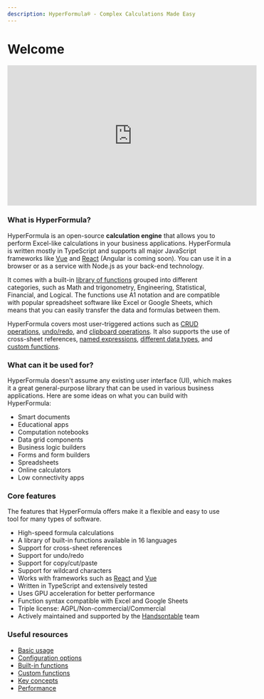 ```yaml
---
description: HyperFormula® - Complex Calculations Made Easy
---
```


# Welcome

<iframe 
    width="560" 
    height="315" 
    src="https://www.youtube.com/watch?v=JJXUmACTDdk?controls=0" 
    frameborder="0" 
    allow="accelerometer; 
    encrypted-media; 
    gyroscope; 
    picture-in-picture" 
    allowfullscreen>
</iframe>

### What is HyperFormula?

HyperFormula is an open-source **calculation engine** that allows you to perform Excel-like calculations in your business applications. HyperFormula is written mostly in TypeScript and supports all major JavaScript frameworks like [Vue](integration-with-vue.md) and [React](integration-with-react.md) \(Angular is coming soon\). You can use it in a browser or as a service with Node.js as your back-end technology.

It comes with a built-in [library of functions](built-in-functions.md) grouped into different categories, such as Math and trigonometry, Engineering, Statistical, Financial, and Logical. The functions use A1 notation and are compatible with popular spreadsheet software like Excel or Google Sheets, which means that you can easily transfer the data and formulas between them.

HyperFormula covers most user-triggered actions such as [CRUD operations](crud-operations.md), [undo/redo](undo-redo.md), and [clipboard operations](clipboard-operations.md). It also supports the use of cross-sheet references, [named expressions](named-ranges.md), [different data types](types-of-data.md), and [custom functions](creating-custom-functions.md).

### What can it be used for?

HyperFormula doesn't assume any existing user interface \(UI\), which makes it a great general-purpose library that can be used in various business applications. Here are some ideas on what you can build with HyperFormula:

* Smart documents
* Educational apps
* Computation notebooks
* Data grid components
* Business logic builders
* Forms and form builders
* Spreadsheets
* Online calculators
* Low connectivity apps

### Core features

The features that HyperFormula offers make it a flexible and easy to use tool for many types of software.

* High-speed formula calculations
* A library of built-in functions available in 16 languages
* Support for cross-sheet references
* Support for undo/redo
* Support for copy/cut/paste
* Support for wildcard characters
* Works with frameworks such as [React](integration-with-react.md) and [Vue](integration-with-vue.md)
* Written in TypeScript and extensively tested
* Uses GPU acceleration for better performance
* Function syntax compatible with Excel and Google Sheets
* Triple license: AGPL/Non-commercial/Commercial
* Actively maintained and supported by the [Handsontable](https://handsontable.com/) team

### Useful resources

* [Basic usage](basic-usage.md)
* [Configuration options](configuration-options.md)
* [Built-in functions](built-in-functions.md)
* [Custom functions](creating-custom-functions.md)
* [Key concepts](key-concepts.md)
* [Performance](performance.md)

